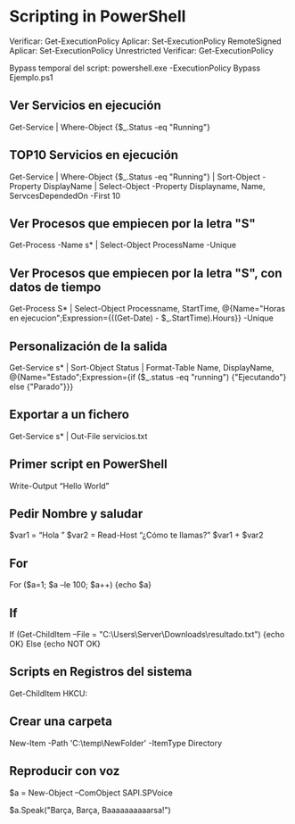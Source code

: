 # Scripting in PowerShell

Verificar: Get-ExecutionPolicy
Aplicar: Set-ExecutionPolicy RemoteSigned
Aplicar: Set-ExecutionPolicy Unrestricted
Verificar: Get-ExecutionPolicy

Bypass temporal del script: powershell.exe -ExecutionPolicy Bypass Ejemplo.ps1

## Ver Servicios en ejecución
Get-Service | Where-Object {$_.Status -eq "Running"}

## TOP10 Servicios en ejecución
Get-Service | Where-Object {$_.Status -eq "Running"} | Sort-Object -Property DisplayName | Select-Object -Property Displayname, Name, ServcesDependedOn -First 10

## Ver Procesos que empiecen por la letra "S"
Get-Process -Name s* | Select-Object ProcessName -Unique

## Ver Procesos que empiecen por la letra "S", con datos de tiempo
Get-Process S* | Select-Object Processname, StartTime, @{Name="Horas en ejecucion";Expression={((Get-Date) - $_.StartTime).Hours}} -Unique

## Personalización de la salida
Get-Service s* | Sort-Object Status | Format-Table Name, DisplayName, @{Name="Estado";Expression={if ($_.status -eq "running") {"Ejecutando"} else {"Parado"}}}

## Exportar a un fichero 
Get-Service s* | Out-File servicios.txt

## Primer script en PowerShell
Write-Output “Hello World”

## Pedir Nombre y saludar
$var1 = “Hola ”
$var2 = Read-Host “¿Cómo te llamas?”
$var1 + $var2

## For
For ($a=1; $a –le 100; $a++) {echo $a}

## If
If (Get-ChildItem –File = "C:\Users\Server\Downloads\resultado.txt") {echo OK} Else {echo NOT OK}

## Scripts en Registros del sistema
Get-ChildItem HKCU:

## Crear una carpeta
New-Item -Path 'C:\temp\NewFolder' -ItemType Directory

## Reproducir con voz
$a = New-Object –ComObject SAPI.SPVoice

$a.Speak("Barça, Barça, Baaaaaaaaaarsa!")

